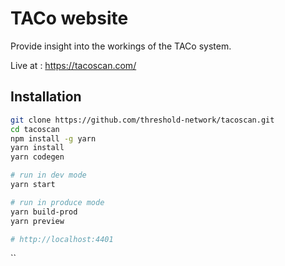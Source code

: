 # TACo website

Provide insight into the workings of the TACo system.

Live at : https://tacoscan.com/
## Installation

```bash
git clone https://github.com/threshold-network/tacoscan.git
cd tacoscan
npm install -g yarn
yarn install
yarn codegen

# run in dev mode
yarn start

# run in produce mode
yarn build-prod
yarn preview

# http://localhost:4401
```

``
